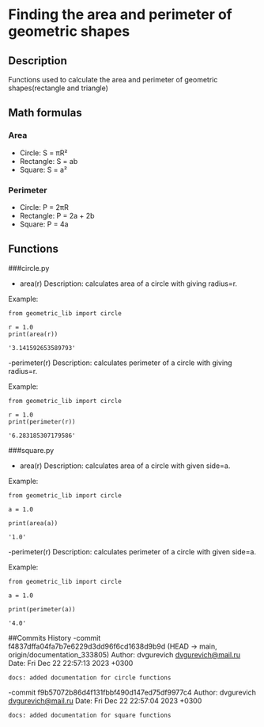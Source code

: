 # Finding the area and perimeter of geometric shapes
## Description
Functions used to calculate the area and perimeter of geometric shapes(rectangle and triangle)

## Math formulas
### Area
- Circle: S = πR²
- Rectangle: S = ab
- Square: S = a²

### Perimeter
- Circle: P = 2πR
- Rectangle: P = 2a + 2b
- Square: P = 4a

## Functions

###circle.py
- area(r)
Description: calculates area of a circle with giving radius=r.

Example:

    from geometric_lib import circle
    
    r = 1.0
    print(area(r))
    
    '3.141592653589793'

-perimeter(r)
Description: calculates perimeter of a circle with giving radius=r.

Example:

    from geometric_lib import circle
    
    r = 1.0
    print(perimeter(r))
    
    '6.283185307179586'

###square.py
- area(r)
Description: calculates area of a circle with given side=a.

Example:

    from geometric_lib import circle
    
    a = 1.0
    
    print(area(a))
    
    '1.0'

-perimeter(r)
Description: calculates perimeter of a circle with given side=a.

Example:

    from geometric_lib import circle
    
    a = 1.0
    
    print(perimeter(a))
    
    '4.0'


##Commits History
-commit f4837dffa04fa7b7e6229d3dd96f6cd1638d9b9d (HEAD -> main, origin/documentation_333805)
Author: dvgurevich <dvgurevich@mail.ru>
Date:   Fri Dec 22 22:57:13 2023 +0300

    docs: added documentation for circle functions

-commit f9b57072b86d4f131fbbf490d147ed75df9977c4
Author: dvgurevich <dvgurevich@mail.ru>
Date:   Fri Dec 22 22:57:04 2023 +0300

    docs: added documentation for square functions
